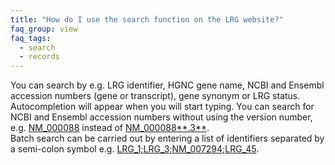 ```yaml
---
title: "How do I use the search function on the LRG website?"
faq_group: view
faq_tags:
  - search
  - records
---
```


You can search by e.g. LRG identifier, HGNC gene name, NCBI and Ensembl accession numbers (gene or transcript), gene synonym or LRG status.  
Autocompletion will appear when you will start typing. You can search for NCBI and Ensembl accession numbers without using the version number, e.g. [NM_000088](/search/?query=NM_000088) instead of [NM_000088**.3**](/search/?query=NM_000088.3).  
Batch search can be carried out by entering a list of identifiers separated by a semi-colon symbol e.g. [LRG_1;LRG_3;NM_007294;LRG_45](/search/?query=LRG_1;LRG_3;NM_007294;LRG_45">LRG_1;LRG_3;NM_007294;LRG_45).

